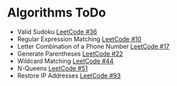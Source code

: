 # Algorithms ToDo

+ Valid Sudoku [LeetCode #36](https://leetcode.com/problems/valid-sudoku/)
+ Regular Expression Matching [LeetCode #10](https://leetcode.com/problems/regular-expression-matching/)
+ Letter Combination of a Phone Number [LeetCode #17](https://leetcode.com/problems/letter-combinations-of-a-phone-number/)
+ Generate Parentheses [LeetCode #22](https://leetcode.com/problems/generate-parentheses/)
+ Wildcard Matching [LeetCode #44](https://leetcode.com/problems/wildcard-matching/)
+ N-Queens [LeetCode #51](https://leetcode.com/problems/n-queens/)
+ Restore IP Addresses [LeetCode #93](https://leetcode.com/problems/restore-ip-addresses/)